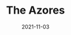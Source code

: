 ---
layout: travel-post.njk
title: The Azores
flag: pt
timeframe: 3.11.2021 - 20.11.2021
date: 2021-11-03
description: The Azores are a group of nine islands in the Atlantic. As an autonomous region they belong to Portugal. The biggest island São Miguel was the first destination of my world trip where I stayed for 2 1/2 weeks in November.
images: ./travel/azores
---